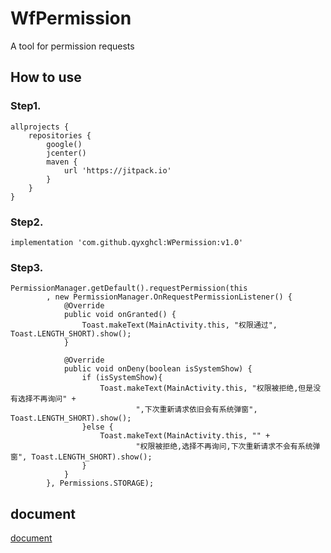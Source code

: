 # WfPermission
A tool for permission requests

## How to use
### Step1.
```
allprojects {
    repositories {
        google()
        jcenter()
        maven {
            url 'https://jitpack.io'
        }
    }
}
```

### Step2.
```
implementation 'com.github.qyxghcl:WPermission:v1.0'
```

### Step3.
```
PermissionManager.getDefault().requestPermission(this
        , new PermissionManager.OnRequestPermissionListener() {
            @Override
            public void onGranted() {
                Toast.makeText(MainActivity.this, "权限通过", Toast.LENGTH_SHORT).show();
            }

            @Override
            public void onDeny(boolean isSystemShow) {
                if (isSystemShow){
                    Toast.makeText(MainActivity.this, "权限被拒绝,但是没有选择不再询问" +
                            ",下次重新请求依旧会有系统弹窗", Toast.LENGTH_SHORT).show();
                }else {
                    Toast.makeText(MainActivity.this, "" +
                            "权限被拒绝,选择不再询问,下次重新请求不会有系统弹窗", Toast.LENGTH_SHORT).show();
                }
            }
        }, Permissions.STORAGE);
```

## document
[document](https://www.jianshu.com/p/080b3128e564)
